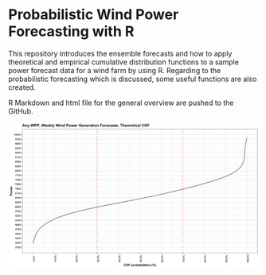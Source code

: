 # Probabilistic Wind Power Forecasting with R

This repository introduces the ensemble forecasts and how to apply theoretical and empirical cumulative distribution functions to a sample power forecast data for a wind farm by using R.  Regarding to the probabilistic forecasting which is discussed, some useful functions are also created.

R Markdown and html file for the general overview are pushed to the GitHub.

![](figures/theoretical_cdf_sample.png)
